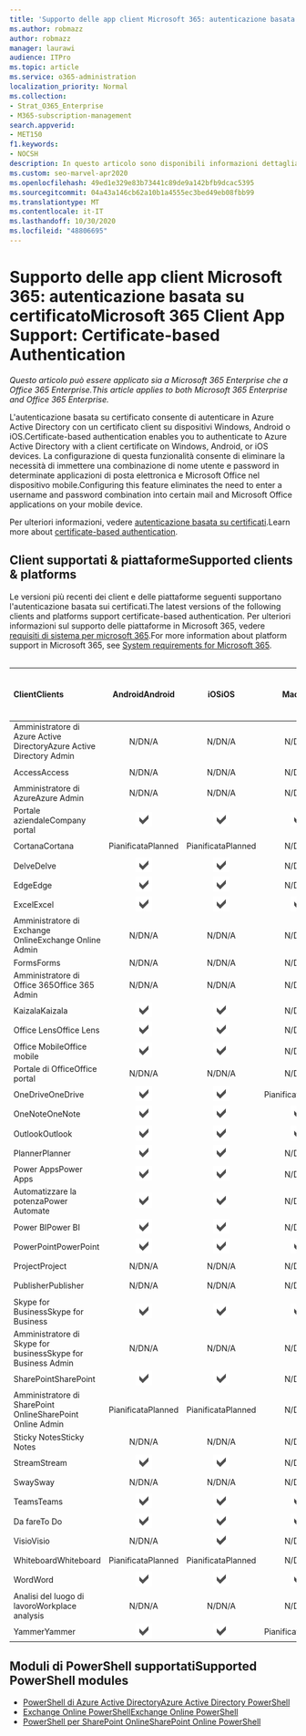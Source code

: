 ```yaml
---
title: 'Supporto delle app client Microsoft 365: autenticazione basata su certificato'
ms.author: robmazz
author: robmazz
manager: laurawi
audience: ITPro
ms.topic: article
ms.service: o365-administration
localization_priority: Normal
ms.collection:
- Strat_O365_Enterprise
- M365-subscription-management
search.appverid:
- MET150
f1.keywords:
- NOCSH
description: In questo articolo sono disponibili informazioni dettagliate sul supporto delle app client Microsoft 365 per l'autenticazione basata su certificati.
ms.custom: seo-marvel-apr2020
ms.openlocfilehash: 49ed1e329e83b73441c89de9a142bfb9dcac5395
ms.sourcegitcommit: 04a43a146cb62a10b1a4555ec3bed49eb08fbb99
ms.translationtype: MT
ms.contentlocale: it-IT
ms.lasthandoff: 10/30/2020
ms.locfileid: "48806695"
---
```

# <a name="microsoft-365-client-app-support-certificate-based-authentication"></a><span data-ttu-id="84713-103">Supporto delle app client Microsoft 365: autenticazione basata su certificato</span><span class="sxs-lookup"><span data-stu-id="84713-103">Microsoft 365 Client App Support: Certificate-based Authentication</span></span>

<span data-ttu-id="84713-104">*Questo articolo può essere applicato sia a Microsoft 365 Enterprise che a Office 365 Enterprise.*</span><span class="sxs-lookup"><span data-stu-id="84713-104">*This article applies to both Microsoft 365 Enterprise and Office 365 Enterprise.*</span></span>

<span data-ttu-id="84713-105">L'autenticazione basata su certificato consente di autenticare in Azure Active Directory con un certificato client su dispositivi Windows, Android o iOS.</span><span class="sxs-lookup"><span data-stu-id="84713-105">Certificate-based authentication enables you to authenticate to Azure Active Directory with a client certificate on Windows, Android, or iOS devices.</span></span> <span data-ttu-id="84713-106">La configurazione di questa funzionalità consente di eliminare la necessità di immettere una combinazione di nome utente e password in determinate applicazioni di posta elettronica e Microsoft Office nel dispositivo mobile.</span><span class="sxs-lookup"><span data-stu-id="84713-106">Configuring this feature eliminates the need to enter a username and password combination into certain mail and Microsoft Office applications on your mobile device.</span></span>

<span data-ttu-id="84713-107">Per ulteriori informazioni, vedere [autenticazione basata su certificati](https://docs.microsoft.com/azure/active-directory/authentication/active-directory-certificate-based-authentication-get-started).</span><span class="sxs-lookup"><span data-stu-id="84713-107">Learn more about [certificate-based authentication](https://docs.microsoft.com/azure/active-directory/authentication/active-directory-certificate-based-authentication-get-started).</span></span>

## <a name="supported-clients--platforms"></a><span data-ttu-id="84713-108">Client supportati & piattaforme</span><span class="sxs-lookup"><span data-stu-id="84713-108">Supported clients & platforms</span></span>

<span data-ttu-id="84713-109">Le versioni più recenti dei client e delle piattaforme seguenti supportano l'autenticazione basata sui certificati.</span><span class="sxs-lookup"><span data-stu-id="84713-109">The latest versions of the following clients and platforms support certificate-based authentication.</span></span> <span data-ttu-id="84713-110">Per ulteriori informazioni sul supporto delle piattaforme in Microsoft 365, vedere [requisiti di sistema per microsoft 365](https://www.microsoft.com/microsoft-365/microsoft-365-and-office-resources).</span><span class="sxs-lookup"><span data-stu-id="84713-110">For more information about platform support in Microsoft 365, see [System requirements for Microsoft 365](https://www.microsoft.com/microsoft-365/microsoft-365-and-office-resources).</span></span>
<br>
<br>

| <span data-ttu-id="84713-111">Client</span><span class="sxs-lookup"><span data-stu-id="84713-111">Clients</span></span> | <span data-ttu-id="84713-112">Android</span><span class="sxs-lookup"><span data-stu-id="84713-112">Android</span></span> | <span data-ttu-id="84713-113">iOS</span><span class="sxs-lookup"><span data-stu-id="84713-113">iOS</span></span> | <span data-ttu-id="84713-114">Mac</span><span class="sxs-lookup"><span data-stu-id="84713-114">Mac</span></span>| <span data-ttu-id="84713-115">Windows 10</span><span class="sxs-lookup"><span data-stu-id="84713-115">Windows 10</span></span> <br> <span data-ttu-id="84713-116">App moderne</span><span class="sxs-lookup"><span data-stu-id="84713-116">Modern Apps</span></span>| <span data-ttu-id="84713-117">Windows 10</span><span class="sxs-lookup"><span data-stu-id="84713-117">Windows 10</span></span> <br> <span data-ttu-id="84713-118">Desktop</span><span class="sxs-lookup"><span data-stu-id="84713-118">Desktop</span></span> |
|:---|:---:|:---:|:---:|:---:|:---:|
| <span data-ttu-id="84713-119">Amministratore di Azure Active Directory</span><span class="sxs-lookup"><span data-stu-id="84713-119">Azure Active Directory Admin</span></span> | <span data-ttu-id="84713-120">N/D</span><span class="sxs-lookup"><span data-stu-id="84713-120">N/A</span></span> | <span data-ttu-id="84713-121">N/D</span><span class="sxs-lookup"><span data-stu-id="84713-121">N/A</span></span> | <span data-ttu-id="84713-122">N/D</span><span class="sxs-lookup"><span data-stu-id="84713-122">N/A</span></span> | <span data-ttu-id="84713-123">N/D</span><span class="sxs-lookup"><span data-stu-id="84713-123">N/A</span></span> | ![Supportato](../media/check-mark.png) |
| <span data-ttu-id="84713-125">Access</span><span class="sxs-lookup"><span data-stu-id="84713-125">Access</span></span> | <span data-ttu-id="84713-126">N/D</span><span class="sxs-lookup"><span data-stu-id="84713-126">N/A</span></span> | <span data-ttu-id="84713-127">N/D</span><span class="sxs-lookup"><span data-stu-id="84713-127">N/A</span></span> | <span data-ttu-id="84713-128">N/D</span><span class="sxs-lookup"><span data-stu-id="84713-128">N/A</span></span> | <span data-ttu-id="84713-129">N/D</span><span class="sxs-lookup"><span data-stu-id="84713-129">N/A</span></span> | ![Supportato](../media/check-mark.png) |
| <span data-ttu-id="84713-131">Amministratore di Azure</span><span class="sxs-lookup"><span data-stu-id="84713-131">Azure Admin</span></span> | <span data-ttu-id="84713-132">N/D</span><span class="sxs-lookup"><span data-stu-id="84713-132">N/A</span></span> | <span data-ttu-id="84713-133">N/D</span><span class="sxs-lookup"><span data-stu-id="84713-133">N/A</span></span> | <span data-ttu-id="84713-134">N/D</span><span class="sxs-lookup"><span data-stu-id="84713-134">N/A</span></span> | <span data-ttu-id="84713-135">N/D</span><span class="sxs-lookup"><span data-stu-id="84713-135">N/A</span></span> | <span data-ttu-id="84713-136">N/D</span><span class="sxs-lookup"><span data-stu-id="84713-136">N/A</span></span> |
| <span data-ttu-id="84713-137">Portale aziendale</span><span class="sxs-lookup"><span data-stu-id="84713-137">Company portal</span></span> | ![Supportato](../media/check-mark.png) | ![Supportato](../media/check-mark.png) | ![Supportato](../media/check-mark.png) | ![Supportato](../media/check-mark.png) | <span data-ttu-id="84713-142">N/D</span><span class="sxs-lookup"><span data-stu-id="84713-142">N/A</span></span> |
| <span data-ttu-id="84713-143">Cortana</span><span class="sxs-lookup"><span data-stu-id="84713-143">Cortana</span></span> | <span data-ttu-id="84713-144">Pianificata</span><span class="sxs-lookup"><span data-stu-id="84713-144">Planned</span></span> | <span data-ttu-id="84713-145">Pianificata</span><span class="sxs-lookup"><span data-stu-id="84713-145">Planned</span></span> | <span data-ttu-id="84713-146">N/D</span><span class="sxs-lookup"><span data-stu-id="84713-146">N/A</span></span> | ![Supportato](../media/check-mark.png) | <span data-ttu-id="84713-148">N/D</span><span class="sxs-lookup"><span data-stu-id="84713-148">N/A</span></span> |
| <span data-ttu-id="84713-149">Delve</span><span class="sxs-lookup"><span data-stu-id="84713-149">Delve</span></span> | ![Supportato](../media/check-mark.png) | ![Supportato](../media/check-mark.png) | <span data-ttu-id="84713-152">N/D</span><span class="sxs-lookup"><span data-stu-id="84713-152">N/A</span></span> | <span data-ttu-id="84713-153">N/D</span><span class="sxs-lookup"><span data-stu-id="84713-153">N/A</span></span> | <span data-ttu-id="84713-154">N/D</span><span class="sxs-lookup"><span data-stu-id="84713-154">N/A</span></span> |
| <span data-ttu-id="84713-155">Edge</span><span class="sxs-lookup"><span data-stu-id="84713-155">Edge</span></span> | ![Supportato](../media/check-mark.png) | ![Supportato](../media/check-mark.png) | <span data-ttu-id="84713-158">N/D</span><span class="sxs-lookup"><span data-stu-id="84713-158">N/A</span></span> | <span data-ttu-id="84713-159">N/D</span><span class="sxs-lookup"><span data-stu-id="84713-159">N/A</span></span> | ![Supportato](../media/check-mark.png) |
| <span data-ttu-id="84713-161">Excel</span><span class="sxs-lookup"><span data-stu-id="84713-161">Excel</span></span> | ![Supportato](../media/check-mark.png) | ![Supportato](../media/check-mark.png) | ![Supportato](../media/check-mark.png) | ![Supportato](../media/check-mark.png) | ![Supportato](../media/check-mark.png) |
| <span data-ttu-id="84713-167">Amministratore di Exchange Online</span><span class="sxs-lookup"><span data-stu-id="84713-167">Exchange Online Admin</span></span> | <span data-ttu-id="84713-168">N/D</span><span class="sxs-lookup"><span data-stu-id="84713-168">N/A</span></span> | <span data-ttu-id="84713-169">N/D</span><span class="sxs-lookup"><span data-stu-id="84713-169">N/A</span></span> | <span data-ttu-id="84713-170">N/D</span><span class="sxs-lookup"><span data-stu-id="84713-170">N/A</span></span> | <span data-ttu-id="84713-171">N/D</span><span class="sxs-lookup"><span data-stu-id="84713-171">N/A</span></span> | ![Supportato](../media/check-mark.png) |
| <span data-ttu-id="84713-173">Forms</span><span class="sxs-lookup"><span data-stu-id="84713-173">Forms</span></span> | <span data-ttu-id="84713-174">N/D</span><span class="sxs-lookup"><span data-stu-id="84713-174">N/A</span></span> | <span data-ttu-id="84713-175">N/D</span><span class="sxs-lookup"><span data-stu-id="84713-175">N/A</span></span> | <span data-ttu-id="84713-176">N/D</span><span class="sxs-lookup"><span data-stu-id="84713-176">N/A</span></span> | <span data-ttu-id="84713-177">N/D</span><span class="sxs-lookup"><span data-stu-id="84713-177">N/A</span></span> | <span data-ttu-id="84713-178">N/D</span><span class="sxs-lookup"><span data-stu-id="84713-178">N/A</span></span> |
| <span data-ttu-id="84713-179">Amministratore di Office 365</span><span class="sxs-lookup"><span data-stu-id="84713-179">Office 365 Admin</span></span> | <span data-ttu-id="84713-180">N/D</span><span class="sxs-lookup"><span data-stu-id="84713-180">N/A</span></span> | <span data-ttu-id="84713-181">N/D</span><span class="sxs-lookup"><span data-stu-id="84713-181">N/A</span></span> | <span data-ttu-id="84713-182">N/D</span><span class="sxs-lookup"><span data-stu-id="84713-182">N/A</span></span> | <span data-ttu-id="84713-183">N/D</span><span class="sxs-lookup"><span data-stu-id="84713-183">N/A</span></span> | ![Supportato](../media/check-mark.png) |  |
| <span data-ttu-id="84713-185">Kaizala</span><span class="sxs-lookup"><span data-stu-id="84713-185">Kaizala</span></span> | ![Supportato](../media/check-mark.png) | ![Supportato](../media/check-mark.png) | <span data-ttu-id="84713-188">N/D</span><span class="sxs-lookup"><span data-stu-id="84713-188">N/A</span></span> | <span data-ttu-id="84713-189">N/D</span><span class="sxs-lookup"><span data-stu-id="84713-189">N/A</span></span> | <span data-ttu-id="84713-190">N/D</span><span class="sxs-lookup"><span data-stu-id="84713-190">N/A</span></span> |
| <span data-ttu-id="84713-191">Office Lens</span><span class="sxs-lookup"><span data-stu-id="84713-191">Office Lens</span></span>| ![Supportato](../media/check-mark.png) | ![Supportato](../media/check-mark.png) | <span data-ttu-id="84713-194">N/D</span><span class="sxs-lookup"><span data-stu-id="84713-194">N/A</span></span> | ![Supportato](../media/check-mark.png) | <span data-ttu-id="84713-196">N/D</span><span class="sxs-lookup"><span data-stu-id="84713-196">N/A</span></span> |
| <span data-ttu-id="84713-197">Office Mobile</span><span class="sxs-lookup"><span data-stu-id="84713-197">Office mobile</span></span> | ![Supportato](../media/check-mark.png) | ![Supportato](../media/check-mark.png) | <span data-ttu-id="84713-200">N/D</span><span class="sxs-lookup"><span data-stu-id="84713-200">N/A</span></span> | <span data-ttu-id="84713-201">N/D</span><span class="sxs-lookup"><span data-stu-id="84713-201">N/A</span></span> | <span data-ttu-id="84713-202">N/D</span><span class="sxs-lookup"><span data-stu-id="84713-202">N/A</span></span> |
| <span data-ttu-id="84713-203">Portale di Office</span><span class="sxs-lookup"><span data-stu-id="84713-203">Office portal</span></span> | <span data-ttu-id="84713-204">N/D</span><span class="sxs-lookup"><span data-stu-id="84713-204">N/A</span></span> | <span data-ttu-id="84713-205">N/D</span><span class="sxs-lookup"><span data-stu-id="84713-205">N/A</span></span> | <span data-ttu-id="84713-206">N/D</span><span class="sxs-lookup"><span data-stu-id="84713-206">N/A</span></span> | ![Supportato](../media/check-mark.png) | <span data-ttu-id="84713-208">N/D</span><span class="sxs-lookup"><span data-stu-id="84713-208">N/A</span></span> |
| <span data-ttu-id="84713-209">OneDrive</span><span class="sxs-lookup"><span data-stu-id="84713-209">OneDrive</span></span> | ![Supportato](../media/check-mark.png) | ![Supportato](../media/check-mark.png) | <span data-ttu-id="84713-212">Pianificata</span><span class="sxs-lookup"><span data-stu-id="84713-212">Planned</span></span> | ![Supportato](../media/check-mark.png) | ![Supportato](../media/check-mark.png) |
| <span data-ttu-id="84713-215">OneNote</span><span class="sxs-lookup"><span data-stu-id="84713-215">OneNote</span></span> | ![Supportato](../media/check-mark.png) | ![Supportato](../media/check-mark.png) | ![Supportato](../media/check-mark.png) | ![Supportato](../media/check-mark.png) | ![Supportato](../media/check-mark.png) |
| <span data-ttu-id="84713-221">Outlook</span><span class="sxs-lookup"><span data-stu-id="84713-221">Outlook</span></span> | ![Supportato](../media/check-mark.png) | ![Supportato](../media/check-mark.png) | ![Supportato](../media/check-mark.png) | ![Supportato](../media/check-mark.png) | ![Supportato](../media/check-mark.png) |
| <span data-ttu-id="84713-227">Planner</span><span class="sxs-lookup"><span data-stu-id="84713-227">Planner</span></span> | ![Supportato](../media/check-mark.png) | ![Supportato](../media/check-mark.png) | <span data-ttu-id="84713-230">N/D</span><span class="sxs-lookup"><span data-stu-id="84713-230">N/A</span></span> | <span data-ttu-id="84713-231">N/D</span><span class="sxs-lookup"><span data-stu-id="84713-231">N/A</span></span> | <span data-ttu-id="84713-232">N/D</span><span class="sxs-lookup"><span data-stu-id="84713-232">N/A</span></span> |
| <span data-ttu-id="84713-233">Power Apps</span><span class="sxs-lookup"><span data-stu-id="84713-233">Power Apps</span></span> | ![Supportato](../media/check-mark.png) | ![Supportato](../media/check-mark.png) | <span data-ttu-id="84713-236">N/D</span><span class="sxs-lookup"><span data-stu-id="84713-236">N/A</span></span> | ![Supportato](../media/check-mark.png) | <span data-ttu-id="84713-238">N/D</span><span class="sxs-lookup"><span data-stu-id="84713-238">N/A</span></span> |
| <span data-ttu-id="84713-239">Automatizzare la potenza</span><span class="sxs-lookup"><span data-stu-id="84713-239">Power Automate</span></span> | ![Supportato](../media/check-mark.png) | ![Supportato](../media/check-mark.png) | <span data-ttu-id="84713-242">N/D</span><span class="sxs-lookup"><span data-stu-id="84713-242">N/A</span></span> | <span data-ttu-id="84713-243">N/D</span><span class="sxs-lookup"><span data-stu-id="84713-243">N/A</span></span> | <span data-ttu-id="84713-244">N/D</span><span class="sxs-lookup"><span data-stu-id="84713-244">N/A</span></span> |
| <span data-ttu-id="84713-245">Power BI</span><span class="sxs-lookup"><span data-stu-id="84713-245">Power BI</span></span> | ![Supportato](../media/check-mark.png) | ![Supportato](../media/check-mark.png) | <span data-ttu-id="84713-248">N/D</span><span class="sxs-lookup"><span data-stu-id="84713-248">N/A</span></span> | ![Supportato](../media/check-mark.png) | ![Supportato](../media/check-mark.png) |
| <span data-ttu-id="84713-251">PowerPoint</span><span class="sxs-lookup"><span data-stu-id="84713-251">PowerPoint</span></span> | ![Supportato](../media/check-mark.png) | ![Supportato](../media/check-mark.png) | ![Supportato](../media/check-mark.png) | ![Supportato](../media/check-mark.png) | ![Supportato](../media/check-mark.png) |
| <span data-ttu-id="84713-257">Project</span><span class="sxs-lookup"><span data-stu-id="84713-257">Project</span></span> | <span data-ttu-id="84713-258">N/D</span><span class="sxs-lookup"><span data-stu-id="84713-258">N/A</span></span> | <span data-ttu-id="84713-259">N/D</span><span class="sxs-lookup"><span data-stu-id="84713-259">N/A</span></span> | <span data-ttu-id="84713-260">N/D</span><span class="sxs-lookup"><span data-stu-id="84713-260">N/A</span></span> | <span data-ttu-id="84713-261">N/D</span><span class="sxs-lookup"><span data-stu-id="84713-261">N/A</span></span> | ![Supportato](../media/check-mark.png) |
| <span data-ttu-id="84713-263">Publisher</span><span class="sxs-lookup"><span data-stu-id="84713-263">Publisher</span></span> | <span data-ttu-id="84713-264">N/D</span><span class="sxs-lookup"><span data-stu-id="84713-264">N/A</span></span> | <span data-ttu-id="84713-265">N/D</span><span class="sxs-lookup"><span data-stu-id="84713-265">N/A</span></span> | <span data-ttu-id="84713-266">N/D</span><span class="sxs-lookup"><span data-stu-id="84713-266">N/A</span></span> | <span data-ttu-id="84713-267">N/D</span><span class="sxs-lookup"><span data-stu-id="84713-267">N/A</span></span> | ![Supportato](../media/check-mark.png) |
| <span data-ttu-id="84713-269">Skype for Business</span><span class="sxs-lookup"><span data-stu-id="84713-269">Skype for Business</span></span> | ![Supportato](../media/check-mark.png) | ![Supportato](../media/check-mark.png) | ![Supportato](../media/check-mark.png) | <span data-ttu-id="84713-273">N/D</span><span class="sxs-lookup"><span data-stu-id="84713-273">N/A</span></span> | ![Supportato](../media/check-mark.png) |
| <span data-ttu-id="84713-275">Amministratore di Skype for business</span><span class="sxs-lookup"><span data-stu-id="84713-275">Skype for Business Admin</span></span> | <span data-ttu-id="84713-276">N/D</span><span class="sxs-lookup"><span data-stu-id="84713-276">N/A</span></span> | <span data-ttu-id="84713-277">N/D</span><span class="sxs-lookup"><span data-stu-id="84713-277">N/A</span></span> | <span data-ttu-id="84713-278">N/D</span><span class="sxs-lookup"><span data-stu-id="84713-278">N/A</span></span> | <span data-ttu-id="84713-279">N/D</span><span class="sxs-lookup"><span data-stu-id="84713-279">N/A</span></span> | ![Supportato](../media/check-mark.png) |
| <span data-ttu-id="84713-281">SharePoint</span><span class="sxs-lookup"><span data-stu-id="84713-281">SharePoint</span></span> | ![Supportato](../media/check-mark.png) | ![Supportato](../media/check-mark.png) | <span data-ttu-id="84713-284">N/D</span><span class="sxs-lookup"><span data-stu-id="84713-284">N/A</span></span> | <span data-ttu-id="84713-285">N/D</span><span class="sxs-lookup"><span data-stu-id="84713-285">N/A</span></span> | <span data-ttu-id="84713-286">N/D</span><span class="sxs-lookup"><span data-stu-id="84713-286">N/A</span></span> |
| <span data-ttu-id="84713-287">Amministratore di SharePoint Online</span><span class="sxs-lookup"><span data-stu-id="84713-287">SharePoint Online Admin</span></span> | <span data-ttu-id="84713-288">Pianificata</span><span class="sxs-lookup"><span data-stu-id="84713-288">Planned</span></span> | <span data-ttu-id="84713-289">Pianificata</span><span class="sxs-lookup"><span data-stu-id="84713-289">Planned</span></span> | <span data-ttu-id="84713-290">N/D</span><span class="sxs-lookup"><span data-stu-id="84713-290">N/A</span></span> | <span data-ttu-id="84713-291">N/D</span><span class="sxs-lookup"><span data-stu-id="84713-291">N/A</span></span> | <span data-ttu-id="84713-292">N/D</span><span class="sxs-lookup"><span data-stu-id="84713-292">N/A</span></span> |
| <span data-ttu-id="84713-293">Sticky Notes</span><span class="sxs-lookup"><span data-stu-id="84713-293">Sticky Notes</span></span> | <span data-ttu-id="84713-294">N/D</span><span class="sxs-lookup"><span data-stu-id="84713-294">N/A</span></span> | <span data-ttu-id="84713-295">N/D</span><span class="sxs-lookup"><span data-stu-id="84713-295">N/A</span></span> | <span data-ttu-id="84713-296">N/D</span><span class="sxs-lookup"><span data-stu-id="84713-296">N/A</span></span> | ![Supportato](../media/check-mark.png) | <span data-ttu-id="84713-298">N/D</span><span class="sxs-lookup"><span data-stu-id="84713-298">N/A</span></span> |
| <span data-ttu-id="84713-299">Stream</span><span class="sxs-lookup"><span data-stu-id="84713-299">Stream</span></span> | ![Supportato](../media/check-mark.png) | ![Supportato](../media/check-mark.png) | <span data-ttu-id="84713-302">N/D</span><span class="sxs-lookup"><span data-stu-id="84713-302">N/A</span></span> | <span data-ttu-id="84713-303">N/D</span><span class="sxs-lookup"><span data-stu-id="84713-303">N/A</span></span> | <span data-ttu-id="84713-304">N/D</span><span class="sxs-lookup"><span data-stu-id="84713-304">N/A</span></span> |
| <span data-ttu-id="84713-305">Sway</span><span class="sxs-lookup"><span data-stu-id="84713-305">Sway</span></span> | <span data-ttu-id="84713-306">N/D</span><span class="sxs-lookup"><span data-stu-id="84713-306">N/A</span></span> | <span data-ttu-id="84713-307">N/D</span><span class="sxs-lookup"><span data-stu-id="84713-307">N/A</span></span> | <span data-ttu-id="84713-308">N/D</span><span class="sxs-lookup"><span data-stu-id="84713-308">N/A</span></span> | ![Supportato](../media/check-mark.png) | <span data-ttu-id="84713-310">N/D</span><span class="sxs-lookup"><span data-stu-id="84713-310">N/A</span></span> |
| <span data-ttu-id="84713-311">Teams</span><span class="sxs-lookup"><span data-stu-id="84713-311">Teams</span></span> | ![Supportato](../media/check-mark.png) | ![Supportato](../media/check-mark.png) | ![Supportato](../media/check-mark.png) | <span data-ttu-id="84713-315">N/D</span><span class="sxs-lookup"><span data-stu-id="84713-315">N/A</span></span> | <span data-ttu-id="84713-316">Pianificata</span><span class="sxs-lookup"><span data-stu-id="84713-316">Planned</span></span> |
| <span data-ttu-id="84713-317">Da fare</span><span class="sxs-lookup"><span data-stu-id="84713-317">To Do</span></span> | ![Supportato](../media/check-mark.png) | ![Supportato](../media/check-mark.png) | ![Supportato](../media/check-mark.png) | ![Supportato](../media/check-mark.png) | <span data-ttu-id="84713-322">N/D</span><span class="sxs-lookup"><span data-stu-id="84713-322">N/A</span></span> |
| <span data-ttu-id="84713-323">Visio</span><span class="sxs-lookup"><span data-stu-id="84713-323">Visio</span></span> | <span data-ttu-id="84713-324">N/D</span><span class="sxs-lookup"><span data-stu-id="84713-324">N/A</span></span> | ![Supportato](../media/check-mark.png) | <span data-ttu-id="84713-326">N/D</span><span class="sxs-lookup"><span data-stu-id="84713-326">N/A</span></span> | <span data-ttu-id="84713-327">N/D</span><span class="sxs-lookup"><span data-stu-id="84713-327">N/A</span></span> | ![Supportato](../media/check-mark.png) |
| <span data-ttu-id="84713-329">Whiteboard</span><span class="sxs-lookup"><span data-stu-id="84713-329">Whiteboard</span></span> | <span data-ttu-id="84713-330">Pianificata</span><span class="sxs-lookup"><span data-stu-id="84713-330">Planned</span></span> | <span data-ttu-id="84713-331">Pianificata</span><span class="sxs-lookup"><span data-stu-id="84713-331">Planned</span></span> | <span data-ttu-id="84713-332">N/D</span><span class="sxs-lookup"><span data-stu-id="84713-332">N/A</span></span> | ![Supportato](../media/check-mark.png) | <span data-ttu-id="84713-334">N/D</span><span class="sxs-lookup"><span data-stu-id="84713-334">N/A</span></span> |
| <span data-ttu-id="84713-335">Word</span><span class="sxs-lookup"><span data-stu-id="84713-335">Word</span></span> | ![Supportato](../media/check-mark.png) | ![Supportato](../media/check-mark.png) | ![Supportato](../media/check-mark.png) | ![Supportato](../media/check-mark.png) | ![Supportato](../media/check-mark.png) |
| <span data-ttu-id="84713-341">Analisi del luogo di lavoro</span><span class="sxs-lookup"><span data-stu-id="84713-341">Workplace analysis</span></span> | <span data-ttu-id="84713-342">N/D</span><span class="sxs-lookup"><span data-stu-id="84713-342">N/A</span></span> | <span data-ttu-id="84713-343">N/D</span><span class="sxs-lookup"><span data-stu-id="84713-343">N/A</span></span> | <span data-ttu-id="84713-344">N/D</span><span class="sxs-lookup"><span data-stu-id="84713-344">N/A</span></span> | <span data-ttu-id="84713-345">N/D</span><span class="sxs-lookup"><span data-stu-id="84713-345">N/A</span></span> | <span data-ttu-id="84713-346">N/D</span><span class="sxs-lookup"><span data-stu-id="84713-346">N/A</span></span> |
| <span data-ttu-id="84713-347">Yammer</span><span class="sxs-lookup"><span data-stu-id="84713-347">Yammer</span></span> | ![Supportato](../media/check-mark.png) | ![Supportato](../media/check-mark.png) | <span data-ttu-id="84713-350">Pianificata</span><span class="sxs-lookup"><span data-stu-id="84713-350">Planned</span></span> | <span data-ttu-id="84713-351">N/D</span><span class="sxs-lookup"><span data-stu-id="84713-351">N/A</span></span> | <span data-ttu-id="84713-352">Pianificata</span><span class="sxs-lookup"><span data-stu-id="84713-352">Planned</span></span> |

## <a name="supported-powershell-modules"></a><span data-ttu-id="84713-353">Moduli di PowerShell supportati</span><span class="sxs-lookup"><span data-stu-id="84713-353">Supported PowerShell modules</span></span>

- [<span data-ttu-id="84713-354">PowerShell di Azure Active Directory</span><span class="sxs-lookup"><span data-stu-id="84713-354">Azure Active Directory PowerShell</span></span>](https://docs.microsoft.com/powershell/azure/active-directory/overview?view=azureadps-2.0)
- [<span data-ttu-id="84713-355">Exchange Online PowerShell</span><span class="sxs-lookup"><span data-stu-id="84713-355">Exchange Online PowerShell</span></span>](https://docs.microsoft.com/powershell/exchange/exchange-online-powershell)
- [<span data-ttu-id="84713-356">PowerShell per SharePoint Online</span><span class="sxs-lookup"><span data-stu-id="84713-356">SharePoint Online PowerShell</span></span>](https://docs.microsoft.com/powershell/sharepoint/sharepoint-online/connect-sharepoint-online)

